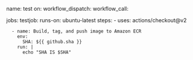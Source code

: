 name: test
on:
  workflow_dispatch:
  workflow_call:

jobs:
  testjob:
    runs-on: ubuntu-latest
    steps:
      - uses: actions/checkout@v2

      - name: Build, tag, and push image to Amazon ECR
        env:
          SHA: ${{ github.sha }}
        run: |
          echo "SHA IS $SHA"
